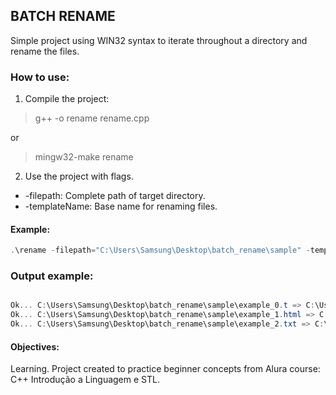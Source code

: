 ## BATCH RENAME

Simple project using WIN32 syntax to iterate throughout a directory and rename the files.

### How to use:
1. Compile the project:
> g++ -o rename rename.cpp

or

> mingw32-make rename

2. Use the project with flags.

- -filepath: Complete path of target directory.
- -templateName: Base name for renaming files.

#### Example:

```powershell 
.\rename -filepath="C:\Users\Samsung\Desktop\batch_rename\sample" -templateName=newName 
```
### Output example:
```powershell 

Ok... C:\Users\Samsung\Desktop\batch_rename\sample\example_0.t => C:\Users\Samsung\Desktop\batch_rename\sample\newName_0.t
Ok... C:\Users\Samsung\Desktop\batch_rename\sample\example_1.html => C:\Users\Samsung\Desktop\batch_rename\sample\newName_1.html
Ok... C:\Users\Samsung\Desktop\batch_rename\sample\example_2.txt => C:\Users\Samsung\Desktop\batch_rename\sample\newName_2.txt
```

#### Objectives:
Learning.
Project created to practice beginner concepts from Alura course: C++ Introdução a Linguagem e STL.


